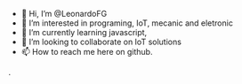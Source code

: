 - 👋 Hi, I’m @LeonardoFG
- 👀 I’m interested in programing, IoT, mecanic and eletronic
- 🌱 I’m currently learning javascript, 
- 💞️ I’m looking to collaborate on IoT solutions
- 📫 How to reach me here on github.

<!--START_SECTION:waka-->
<!--END_SECTION:waka-->

<!---
LeonardoFG/LeonardoFG is a ✨ special ✨ repository because its `README.md` (this file) appears on your GitHub profile.
You can click the Preview link to take a look at your changes.
--->
.

